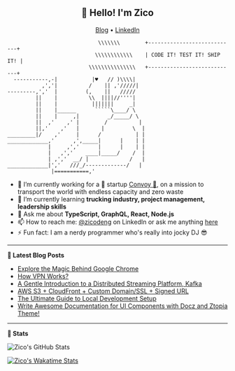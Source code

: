 <h2 align="center">👋 Hello! I'm Zico</h2>

<p align="center">
  <a href="https://zicodeng.medium.com/">Blog</a> •
  <a href="https://www.linkedin.com/in/zico-deng/">LinkedIn</a>
</p>

```
                             \\\\\\\        +----------------------------+
                            \\\\\\\\\\\\    | CODE IT! TEST IT! SHIP IT! |              
                          \\\\\\\\\\\\\\\   +----------------------------+
  -----------,-|           |♥️   // )\\\\| 
           ,','|          /    || ,'/////|
---------,','  |         (,    ||   /////
         ||    |          \\  ||||//''''|
         ||    |           |||||||     _|
         ||    |______      `````\____/ \
         ||    |     ,|         _/_____/ \
         ||  ,'    ,' |        /          |
         ||,'    ,'   |       |         \  |
_________|/    ,'     |      /           | |
_____________,'      ,',_____|      |    | |
             |     ,','      |      |    | |
             |   ,','    ____|_____/    /  |
             | ,','  __/ |             /   |
_____________|','   ///_/-------------/   |
              |===========,'
```

- 🔭 I’m currently working for a 🦄 startup [Convoy 🚚](https://convoy.com/), on a mission to transport the world with endless capacity and zero waste
- 🌱 I’m currently learning **trucking industry, project management, leadership skills**
- 💬 Ask me about **TypeScript, GraphQL, React, Node.js**
- 📫 How to reach me: [@zicodeng](https://www.linkedin.com/in/zico-deng/) on LinkedIn or ask me anything [here](https://github.com/zicodeng/zicodeng/issues)
- ⚡ Fun fact: I am a nerdy programmer who's really into jocky DJ 😎

-------

**📝 Latest Blog Posts**

- [Explore the Magic Behind Google Chrome](https://zicodeng.medium.com/explore-the-magic-behind-google-chrome-c3563dbd2739)
- [How VPN Works?](https://zicodeng.medium.com/how-vpn-works-b7549dcc6ce4)
- [A Gentle Introduction to a Distributed Streaming Platform, Kafka](https://zicodeng.medium.com/a-gentle-introduction-to-a-distributed-streaming-platform-kafka-e2355148dda0)
- [AWS S3 + CloudFront + Custom Domain/SSL + Signed URL](https://zicodeng.medium.com/aws-s3-cloudfront-custom-domain-ssl-signed-url-260a0fac3545)
- [The Ultimate Guide to Local Development Setup](https://zicodeng.medium.com/the-ultimate-guide-to-local-development-setup-fe0bf02b266c)
- [Write Awesome Documentation for UI Components with Docz and Ztopia Theme!](https://zicodeng.medium.com/write-awesome-documentation-for-ui-components-with-docz-and-ztopia-theme-dcc8acb36abb)

-------

**🚀 Stats**

![Zico's GitHub Stats](https://github-readme-stats.vercel.app/api?username=zicodeng&show_icons=true&theme=radical)

[![Zico's Wakatime Stats](https://github-readme-stats.vercel.app/api/wakatime?username=zicodeng&theme=radical)](https://github.com/anuraghazra/github-readme-stats)


